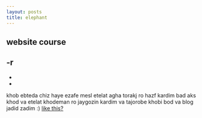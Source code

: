 ```yaml
---
layout: posts
title: elephant
---
```


## website course
-r
-
-
-
khob ebteda chiz haye ezafe mesl etelat agha torakj ro hazf kardim bad aks khod  va etelat khodeman ro jaygozin kardim  va tajorobe khobi bod va blog jadid zadim 
:)
[like this?](https://lms.iust.ac.ir/)

